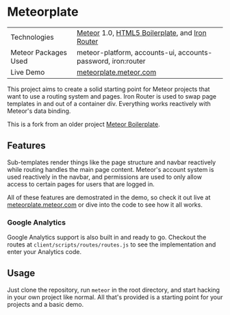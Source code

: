 # Meteorplate

<table>
    <tr>
        <td>
            Technologies
        </td>
        <td>
            <a href="http://www.meteor.com">Meteor</a> 1.0, <a href="http://www.html5boilerplate.com/">HTML5 Boilerplate</a>, and <a href="https://github.com/EventedMind/iron-router">Iron Router</a>
        </td>
    </tr>
    <tr>
        <td>
            Meteor Packages Used
        </td>
        <td>
            meteor-platform, accounts-ui, accounts-password, iron:router
        </td>
    </tr>
    <tr>
        <td>
            Live Demo
        </td>
        <td>
            <a href="http://meteorplate.meteor.com/">meteorplate.meteor.com</a>
        </td>
    </tr>
</table>

This project aims to create a solid starting point for Meteor projects that want to use a routing system and pages.  Iron Router is used to swap page templates in and out of a container div.  Everything works reactively with Meteor's data binding.

This is a fork from an older project [Meteor Boilerplate](https://github.com/justinmc/meteor-boilerplate).

## Features

Sub-templates render things like the page structure and navbar reactively while routing handles the main page content.  Meteor's account system is used reactively in the navbar, and permissions are used to only allow access to certain pages for users that are logged in.

All of these features are demostrated in the demo, so check it out live at <a href="http://meteorplate.meteor.com/">meteorplate.meteor.com</a> or dive into the code to see how it all works.

### Google Analytics

Google Analytics support is also built in and ready to go.  Checkout the routes at `client/scripts/routes/routes.js` to see the implementation and enter your Analytics code.

## Usage

Just clone the repository, run `meteor` in the root directory, and start hacking in your own project like normal.  All that's provided is a starting point for your projects and a basic demo.

